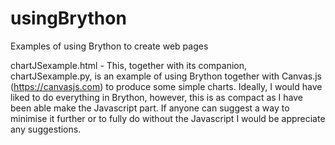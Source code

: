 # usingBrython
Examples of using Brython to create web pages

chartJSexample.html - This, together with its companion, chartJSexample.py, is an example of using 
Brython together with Canvas.js (https://canvasjs.com) to produce some simple charts.
Ideally, I would have liked to do everything in Brython, however, this is as compact as I have been able make the Javascript part. If anyone can suggest a way to minimise it further or to fully do without the Javascript I would be appreciate any suggestions.


